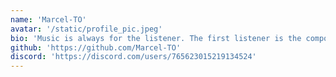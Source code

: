 ```yaml
---
name: 'Marcel-TO'
avatar: '/static/profile_pic.jpeg'
bio: 'Music is always for the listener. The first listener is the composer.'
github: 'https://github.com/Marcel-TO'
discord: 'https://discord.com/users/765623015219134524'
---
```

